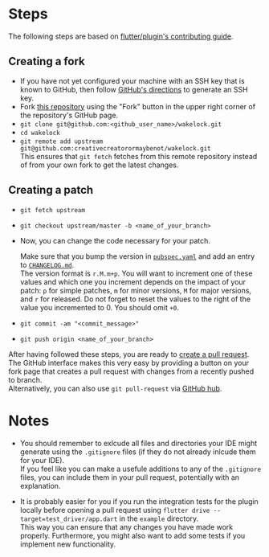 # Steps

The following steps are based on [flutter/plugin's contributing guide](https://github.com/flutter/plugins/blob/2ea66626c245a4373a6e07706ab2e7d471e25bd6/CONTRIBUTING.md).

## Creating a fork

 * If you have not yet configured your machine with an SSH key that is known to GitHub, then follow [GitHub's directions](https://help.github.com/articles/generating-ssh-keys/) to generate an SSH key.
 * Fork [this repository](https://github.com/creativecreatorormaybenot/wakelock/new) using the "Fork" button in the upper right corner of the repository's GitHub page.
 * `git clone git@github.com:<github_user_name>/wakelock.git`
 * `cd wakelock`
 * `git remote add upstream git@github.com:creativecreatorormaybenot/wakelock.git`  
   This ensures that `git fetch` fetches from this remote repository instead of from your own fork to get the latest changes.
   
## Creating a patch

 * `git fetch upstream`
 * `git checkout upstream/master -b <name_of_your_branch>`
 * Now, you can change the code necessary for your patch.
 
   Make sure that you bump the version in [`pubspec.yaml`](https://github.com/creativecreatorormaybenot/wakelock/blob/master/pubspec.yaml) and add an entry to [`CHANGELOG.md`](https://github.com/creativecreatorormaybenot/wakelock/blob/master/CHANGELOG.md).  
   The version format is `r.M.m+p`. You will want to increment one of these values and which one you increment depends on the impact of your patch: `p` for simple patches, `m` for minor versions, `M` for major versions, and `r` for released. Do not forget to reset the values to the right of the value you incremented to 0. You should omit `+0`.
 * `git commit -am "<commit_message>"`
 * `git push origin <name_of_your_branch>`

After having followed these steps, you are ready to [create a pull request](https://help.github.com/en/articles/creating-a-pull-request-from-a-fork).  
The GitHub interface makes this very easy by providing a button on your fork page that creates a pull request with changes from a recently pushed to branch.  
Alternatively, you can also use `git pull-request` via [GitHub hub](https://hub.github.com/).

# Notes

 * You should remember to exlcude all files and directories your IDE might generate using the `.gitignore` files (if they do not already inlcude them for your IDE).  
   If you feel like you can make a usefule additions to any of the `.gitignore` files, you can include them in your pull request, potentially with an explanation.

 * It is probably easier for you if you run the integration tests for the plugin locally before opening a pull request using `flutter drive --target=test_driver/app.dart` in the `example` directory.  
   This way you can ensure that any changes you have made work properly. Furthermore, you might also want to add some tests if you implement new functionality.
